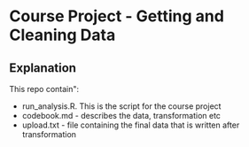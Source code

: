 Course Project - Getting and Cleaning Data
==========================================

Explanation
------------
This repo contain":
- run_analysis.R. This is the script for the course project
- codebook.md - describes the data, transformation etc
- upload.txt - file containing the final data that is written after transformation

